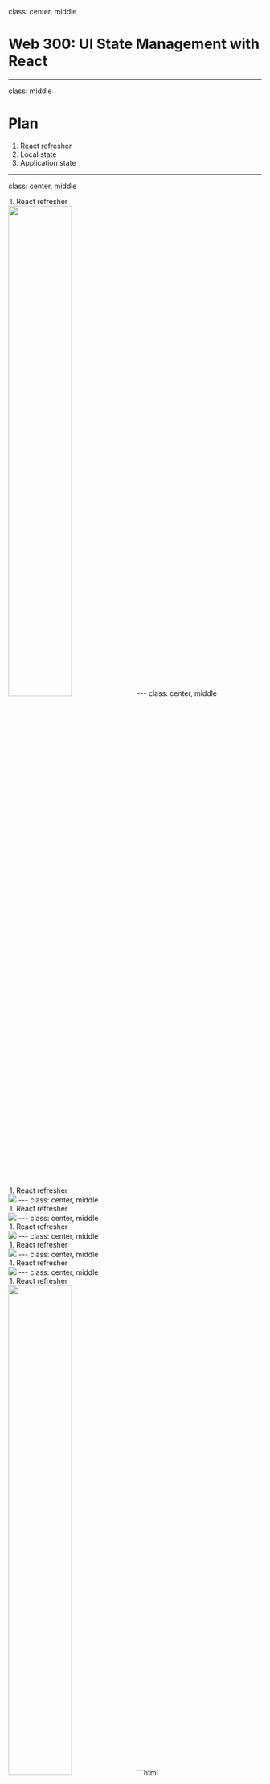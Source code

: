 class: center, middle
# Web 300: UI State Management with React
---
class: middle
# Plan
1. React refresher
2. Local state
3. Application state
---
class: center, middle
<legend>1. React refresher</legend>
<img src="images/react.png" width="50%" />
---
class: center, middle
<legend>1. React refresher</legend>
<img src="images/composer.png" class="full"/>
---
class: center, middle
<legend>1. React refresher</legend>
<img src="images/composer-annotated-0.png" class="full"/>
---
class: center, middle
<legend>1. React refresher</legend>
<img src="images/composer-annotated-1.png" class="full"/>
---
class: center, middle
<legend>1. React refresher</legend>
<img src="images/composer-annotated-2.png" class="full"/>
---
class: center, middle
<legend>1. React refresher</legend>
<img src="images/composer-annotated-3.png" class="full"/>
---
class: center, middle
<legend>1. React refresher</legend>
<img src="images/composer-annotated-3.png" width="50%" />
```html
<Composer>
  <Editor>
    <Avatar />
    <Textbox />
  </Editor>
  <Sproutbar />
  <Button />
</Composer>
```
---
class: center, middle
<legend>1. React refresher</legend>
<img src="images/tree.png" class="fuller" />
---
class: center, middle
<legend>1. React refresher</legend>
<img src="images/tree-graphql-0.png" class="fuller" />
---
class: center, middle
<legend>1. React refresher</legend>
<img src="images/tree-graphql-1.png" class="fuller" />
---
class: center, middle
<legend>1. React refresher</legend>
<img src="images/tree-graphql-2.png" class="fuller" />
---
class: center, middle
<legend>1. React refresher</legend>
<img src="images/tree-graphql-3.png" class="fuller" />
---
class: center, middle
<legend>1. React refresher</legend>
<img src="images/tree-graphql-state-0.png" class="fuller" />
---
class: center, middle
<legend>1. React refresher</legend>
<img src="images/tree-graphql-state-1.png" class="fuller" />
---
class: center, middle
<legend>1. React refresher</legend>
<img src="images/tree-graphql-state-2.png" class="fuller" />
---
class: center, middle
<legend>1. React refresher</legend>
<img src="images/tree-graphql-state-callback-0.png" class="fuller" />
---
class: center, middle
<legend>1. React refresher</legend>
<img src="images/tree-graphql-state-callback-1.png" class="fuller" />
---
class: center, middle
<legend>1. React refresher</legend>
<img src="images/tree-graphql-state-callback-2.png" class="fuller" />
---
class: center, middle
<legend>1. React refresher</legend>
<img src="images/tree-graphql-state-callback-3.png" class="fuller" />
---
class: center, middle
<legend>1. React refresher</legend>
<img src="images/tree-state-0.png" class="fuller" />
---
class: center, middle
# Local state
---
class: center, middle
<legend>2. Local state</legend>
<img src="images/tree-state-0.png" class="fuller" />
---
class: center, middle
<legend>2. Local state</legend>
<img src="images/tree-state-1.png" class="fuller" />
---
class: center, middle
<legend>2. Local state</legend>
<img src="images/tree-state-2.png" class="fuller" />
---
class: center, middle
<legend>2. Local state</legend>
<img src="images/tree-state-3.png" class="fuller" />
---
class: center, middle
<legend>2. Local state</legend>
<img src="images/deep-passing-0.png" />
---
class: center, middle
<legend>2. Local state</legend>
<img src="images/deep-passing-1.png" />
---
class: center, middle
<legend>2. Local state</legend>
<img src="images/deep-passing-2.png" />
---
class: center, middle
<legend>2. Local state</legend>
# 😵😵😵😵😵😵😵😵😵😵😵😵😵😵😵😵😵😵😵😵😵😵😵😵😵😵😵😵😵😵😵😵😵😵😵😵😵😵😵😵😵😵😵😵😵😵😵😵😵😵😵😵😵😵😵😵😵😵😵😵😵😵😵😵😵😵😵😵😵😵😵😵😵😵😵😵😵😵😵😵😵😵😵😵😵😵😵😵😵😵😵😵😵😵😵😵😵😵😵😵😵😵😵😵😵😵😵😵
---
class: center, middle
# Application state
---
class: center, middle
<legend>2. Flux</legend>
<img src="images/tree-flux-0.png" class="fullish" />
---
class: center, middle
<legend>2. Flux</legend>
<img src="images/tree-flux-1.png" class="fullish" />
---
class: center, middle
<legend>2. Flux</legend>
<img src="images/tree-flux-2.png" class="fullish" />
---
class: center, middle
<legend>2. Flux</legend>
<img src="images/tree-flux-3.png" class="fullish" />
---
class: center, middle
<legend>2. Flux</legend>
<img src="images/tree-flux-4.png" class="fullish" />
---
class: center, middle
<legend>2. Flux</legend>
<img src="images/tree-flux-5.png" class="fullish" />
---
class: center, middle
<legend>2. Flux</legend>
<img src="images/tree-flux-6.png" class="fullish" />
---
class: center, middle
<legend>2. Flux</legend>
<img src="images/tree-flux-7.png" class="fullish" />
---
class: center, middle
<legend>2. Flux</legend>
<img src="images/tree-flux-8.png" class="fullish" />
---
class: center, middle
<legend>2. Flux</legend>
<img src="images/tree-flux-9.png" class="fullish" />
---
class: center, middle
<legend>2. Flux</legend>
<img src="images/tree-flux-10.png" class="fullish" />
---
class: center, middle
<legend>2. Flux</legend>
<img src="images/tree-flux-11.png" class="fullish" />
---
class: center, middle
<legend>2. Flux</legend>
<img src="images/flux.svg" style="display: block; margin: 0 auto;" />
<img src="images/flux-flow.png" style="width:70%" />
---
class: center, middle
<legend>2. Flux</legend>
<img src="images/flux-flow-code-0.png" class="fullisher" />
---
class: center, middle
<legend>2. Flux</legend>
<img src="images/flux-flow-code-1.png" class="fullisher" />
---
class: center, middle
<legend>2. Flux</legend>
<img src="images/flux-flow-code-2.png" class="fullisher" />
---
class: center, middle
<legend>2. Flux</legend>
## WHEW.
<img src="images/whew.webp" />
---
class: center, middle
<legend>2. Flux</legend>
# Let's scale it. <img src="images/like.jpg" style="width:200px;position:relative;bottom:-28px;" />
---
class: center, middle
<legend>2. Flux</legend>
<img src="images/tree-flux-11.png" class="fullish" />
---
class: center, middle
<legend>2. Flux</legend>
<img src="images/tree-flux-scale.png" class="fullish" />
---
<legend>2. Flux</legend>
## Flux
- Singleton <font color="#ED692F">Dispatcher</font>
- Lots of <font color="#774896">Stores</font>
- Describe CUD operations with <font color="#ED692F">Actions</font>
- Stores take Actions → mutate their internal state → update the View
---
class: center, middle
<img src="images/redux.png" style="width:50%" />
---
<legend>3. Redux</legend>
## Redux
- Singleton <font color="#774896">Store</font>
- Lots of <font color="#E57ACF">Reducers</font>
- Describe CUD operations with <font color="#ED692F">Actions</font>
- Reducers take Actions → create a new state for the Store → update the View

<small>
## Flux
- Singleton <font color="#ED692F">Dispatcher</font>
- Lots of <font color="#774896">Stores</font>
- Describe CUD operations with <font color="#ED692F">Actions</font>
- Stores take Actions → mutate their internal state → update the <font color="green">View</font>

</small>
---
class: center, middle
<legend>3. Redux</legend>
<img src="images/tree-flux-scale.png" class="fullish" />
---
class: center, middle
<legend>3. Redux</legend>
<img src="images/tree-redux-scale.png" class="fullish" style="margin-top:-1.6em" />
---
class: center, middle
<legend>3. Redux</legend>
## Redux
<img src="images/redux-flow.png" style="width:70%" />
---
class: center, middle
<legend>3. Redux</legend>
<img src="images/redux-flow-code-0.png" class="fullish" />
---
class: center, middle
<legend>3. Redux</legend>
<img src="images/redux-flow-code-1.png" class="fullish" />
---
class: center, middle
<legend>3. Redux</legend>
<img src="images/redux-flow-code-2.png" class="fullish" />
---
class: center, middle
<legend>3. Redux</legend>
![](images/complicated.gif)
---
class: center, middle
<img src="images/undux.png" width="45%" />
---
class: middle
<legend>4. Undux</legend>
## Create a store:

```js
const store = createStore({
  some: 1,
  initial: 'state'
})
```
---
class: middle
<legend>4. Undux</legend>
## Three methods:

```js
// Read a value
store.get('key')

// Write a value
// (automatically re-renders components for you)
store.set('key')('value')

// Do something when a value changes
store.on('key').subscribe(function(value) {
  ...
})
```
---
class: center, middle
<legend>4. Undux</legend>
<img src="images/undux-flow-comparison.png" class="fuller" />
---
class: center, middle
<legend>4. Undux</legend>
<img src="images/undux-flow-code-1.png" class="fuller" />
---
class: center, middle
<legend>4. Undux</legend>
<img src="images/undux-flow-code-0.png" class="fuller" />
---
<legend>4. Undux</legend>
## Undux
- Lots of <font color="red">Stores</font>
- Use `.get(key)` and `.set(key)(value)` to read and write to them
- <font color="red">Store</font> updates → <font color="green">View</font> updates
- **Reactive effects**
---
class: center, middle
<legend>4. Undux</legend>
<img src="images/tree-flux-11.png" class="fullish" />
---
class: center, middle
<legend>4. Undux</legend>
<img src="images/tree-undux.png" class="fullish" />
---
<legend>4. Undux</legend>
## Undux: features
---
<legend>4. Undux</legend>
## Undux: features
## 🤭 No boilerplate
---
<legend>4. Undux</legend>
## Undux: features
## 🤭 No boilerplate
## 😯 100% TYPESAFE
---
<legend>4. Undux</legend>
## Undux: features
## 🤭 No boilerplate
## 😯 100% TYPESAFE
## 😱 Reactive effects
---
<legend>4. Undux</legend>
## Undux: features
## 🤭 No boilerplate
## 😯 100% TYPESAFE
## 😱 Reactive effects
## 🤯 Built in logger
---
class: center, middle
# Thanks!
-----------
## Learn more...
### <a href="https://fburl.com/undux">fburl.com/undux</a>
### <a href="https://fburl.com/learn-flux">fburl.com/learn-flux</a>
### <a href="https://fburl.com/learn-redux">fburl.com/learn-redux</a>
### TODO: Testing URL
---
<legend>4. Undux</legend>
```js
composerStore
  .on('text')
  .subscribe(text => {
    console.log('text changed!', text)
  })
```
---
<legend>4. Undux</legend>
```js
composerStore
  .on('text')
  .filter(text => text !== '')
  .subscribe(text => {
    console.log('text changed!', text)
  })
```
---
<legend>4. Undux</legend>
```js
composerStore
  .on('text')
  .filter(text => text !== '')
  .map(text => text.toLowerCase())
  .subscribe(text => {
    console.log('text changed!', text)
  })
```
---
<legend>4. Undux</legend>
```js
composerStore
  .on('text')
  .filter(text => text !== '')
  .map(text => text.toLowerCase())
  .throttle(200)
  .subscribe(text => {
    console.log('text changed!', text)
  })
```
---
